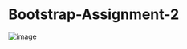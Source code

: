 # Bootstrap-Assignment-2

![image](https://user-images.githubusercontent.com/106249015/171612549-5645e26a-68eb-422b-9188-69a4ac595193.png)
